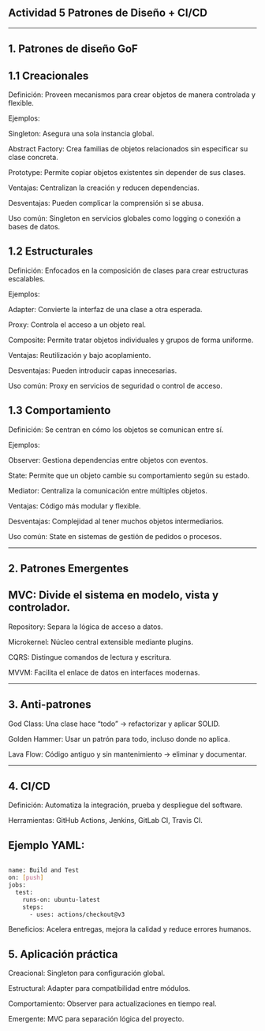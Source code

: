 ## Actividad 5 Patrones de Diseño  + CI/CD
----
## 1. Patrones de diseño GoF

## 1.1 Creacionales

 Definición: Proveen mecanismos para crear objetos de manera controlada y flexible.

 Ejemplos:

 Singleton: Asegura una sola instancia global.

 Abstract Factory: Crea familias de objetos relacionados sin especificar su clase concreta.

 Prototype: Permite copiar objetos existentes sin depender de sus clases.
 
 Ventajas: Centralizan la creación y reducen dependencias.

 Desventajas: Pueden complicar la comprensión si se abusa.

 Uso común: Singleton en servicios globales como logging o conexión a bases de datos.


## 1.2 Estructurales

Definición: Enfocados en la composición de clases para crear estructuras escalables.

Ejemplos:

 Adapter: Convierte la interfaz de una clase a otra esperada.

 Proxy: Controla el acceso a un objeto real.

 Composite: Permite tratar objetos individuales y grupos de forma uniforme.

 Ventajas: Reutilización y bajo acoplamiento.

 Desventajas: Pueden introducir capas innecesarias.

 Uso común: Proxy en servicios de seguridad o control de acceso.


## 1.3 Comportamiento


Definición: Se centran en cómo los objetos se comunican entre sí.

Ejemplos:

 Observer: Gestiona dependencias entre objetos con eventos.

 State: Permite que un objeto cambie su comportamiento según su estado.

 Mediator: Centraliza la comunicación entre múltiples objetos.

 Ventajas: Código más modular y flexible.

 Desventajas: Complejidad al tener muchos objetos intermediarios.

 Uso común: State en sistemas de gestión de pedidos o procesos.

---
## 2. Patrones Emergentes

## MVC: Divide el sistema en modelo, vista y controlador.

Repository: Separa la lógica de acceso a datos.

Microkernel: Núcleo central extensible mediante plugins.

CQRS: Distingue comandos de lectura y escritura.

MVVM: Facilita el enlace de datos en interfaces modernas.

---
## 3. Anti-patrones

God Class: Una clase hace “todo” → refactorizar y aplicar SOLID.

Golden Hammer: Usar un patrón para todo, incluso donde no aplica.

Lava Flow: Código antiguo y sin mantenimiento → eliminar y documentar.

---
## 4. CI/CD

Definición: Automatiza la integración, prueba y despliegue del software.

Herramientas: GitHub Actions, Jenkins, GitLab CI, Travis CI.


## Ejemplo YAML:

```bash

name: Build and Test
on: [push]
jobs:
  test:
    runs-on: ubuntu-latest
    steps:
      - uses: actions/checkout@v3
```

Beneficios: Acelera entregas, mejora la calidad y reduce errores humanos.


## 5. Aplicación práctica

Creacional: Singleton para configuración global.

Estructural: Adapter para compatibilidad entre módulos.

Comportamiento: Observer para actualizaciones en tiempo real.


Emergente: MVC para separación lógica del proyecto.
